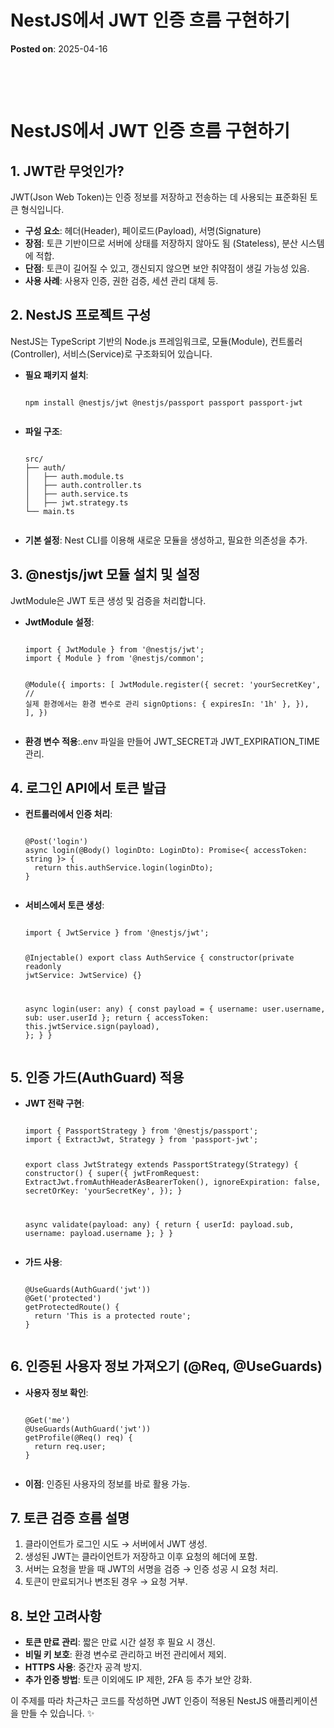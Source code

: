 # NestJS에서 JWT 인증 흐름 구현하기
**Posted on**: 2025-04-16

<p>&nbsp;</p>
<p>&nbsp;</p>
<h1>NestJS에서 JWT 인증 흐름 구현하기</h1>
<h2>1. JWT란 무엇인가?</h2>
<p>JWT(Json Web Token)는 인증 정보를 저장하고 전송하는 데 사용되는 표준화된 토큰 형식입니다.</p>
<ul>
<li><b>구성 요소</b>: 헤더(Header), 페이로드(Payload), 서명(Signature)</li>
<li><b>장점</b>: 토큰 기반이므로 서버에 상태를 저장하지 않아도 됨 (Stateless), 분산 시스템에 적합.</li>
<li><b>단점</b>: 토큰이 길어질 수 있고, 갱신되지 않으면 보안 취약점이 생길 가능성 있음.</li>
<li><b>사용 사례</b>: 사용자 인증, 권한 검증, 세션 관리 대체 등.</li>
</ul>
<h2>2. NestJS 프로젝트 구성</h2>
<p>NestJS는 TypeScript 기반의 Node.js 프레임워크로, 모듈(Module), 컨트롤러(Controller), 서비스(Service)로 구조화되어 있습니다.</p>
<ul>
<li><b>필요 패키지 설치</b>:
<pre class="coffeescript"><code>
npm install @nestjs/jwt @nestjs/passport passport passport-jwt
                </code></pre>
</li>
<li><b>파일 구조</b>:
<pre class="stylus"><code>
src/
├── auth/
│   ├── auth.module.ts
│   ├── auth.controller.ts
│   ├── auth.service.ts
│   ├── jwt.strategy.ts
└── main.ts
                </code></pre>
</li>
<li><b>기본 설정</b>: Nest CLI를 이용해 새로운 모듈을 생성하고, 필요한 의존성을 추가.</li>
</ul>
<h2>3. @nestjs/jwt 모듈 설치 및 설정</h2>
<p>JwtModule은 JWT 토큰 생성 및 검증을 처리합니다.</p>
<ul>
<li><b>JwtModule 설정</b>:
<pre class="typescript"><code>
import { JwtModule } from '@nestjs/jwt';
import { Module } from '@nestjs/common';

@Module({
  imports: [
    JwtModule.register({
      secret: 'yourSecretKey', // 실제 환경에서는 환경 변수로 관리
      signOptions: { expiresIn: '1h' },
    }),
  ],
})
                </code></pre>
</li>
<li><b>환경 변수 적용</b>:.env 파일을 만들어 JWT_SECRET과 JWT_EXPIRATION_TIME 관리.</li>
</ul>
<h2>4. 로그인 API에서 토큰 발급</h2>
<ul>
<li><b>컨트롤러에서 인증 처리</b>:
<pre class="less"><code>
@Post('login')
async login(@Body() loginDto: LoginDto): Promise&lt;{ accessToken: string }&gt; {
  return this.authService.login(loginDto);
}
                </code></pre>
</li>
<li><b>서비스에서 토큰 생성</b>:
<pre class="typescript"><code>
import { JwtService } from '@nestjs/jwt';

@Injectable()
export class AuthService {
  constructor(private readonly jwtService: JwtService) {}

  async login(user: any) {
    const payload = { username: user.username, sub: user.userId };
    return {
      accessToken: this.jwtService.sign(payload),
    };
  }
}
                </code></pre>
</li>
</ul>
<h2>5. 인증 가드(AuthGuard) 적용</h2>
<ul>
<li><b>JWT 전략 구현</b>:
<pre class="scala"><code>
import { PassportStrategy } from '@nestjs/passport';
import { ExtractJwt, Strategy } from 'passport-jwt';

export class JwtStrategy extends PassportStrategy(Strategy) {
  constructor() {
    super({
      jwtFromRequest: ExtractJwt.fromAuthHeaderAsBearerToken(),
      ignoreExpiration: false,
      secretOrKey: 'yourSecretKey',
    });
  }

  async validate(payload: any) {
    return { userId: payload.sub, username: payload.username };
  }
}
                </code></pre>
</li>
<li><b>가드 사용</b>:
<pre class="kotlin"><code>
@UseGuards(AuthGuard('jwt'))
@Get('protected')
getProtectedRoute() {
  return 'This is a protected route';
}
                </code></pre>
</li>
</ul>
<h2>6. 인증된 사용자 정보 가져오기 (@Req, @UseGuards)</h2>
<ul>
<li><b>사용자 정보 확인</b>:
<pre class="less"><code>
@Get('me')
@UseGuards(AuthGuard('jwt'))
getProfile(@Req() req) {
  return req.user;
}
                </code></pre>
</li>
<li><b>이점</b>: 인증된 사용자의 정보를 바로 활용 가능.</li>
</ul>
<h2>7. 토큰 검증 흐름 설명</h2>
<ol>
<li>클라이언트가 로그인 시도 &rarr; 서버에서 JWT 생성.</li>
<li>생성된 JWT는 클라이언트가 저장하고 이후 요청의 헤더에 포함.</li>
<li>서버는 요청을 받을 때 JWT의 서명을 검증 &rarr; 인증 성공 시 요청 처리.</li>
<li>토큰이 만료되거나 변조된 경우 &rarr; 요청 거부.</li>
</ol>
<h2>8. 보안 고려사항</h2>
<ul>
<li><b>토큰 만료 관리</b>: 짧은 만료 시간 설정 후 필요 시 갱신.</li>
<li><b>비밀 키 보호</b>: 환경 변수로 관리하고 버전 관리에서 제외.</li>
<li><b>HTTPS 사용</b>: 중간자 공격 방지.</li>
<li><b>추가 인증 방법</b>: 토큰 이외에도 IP 제한, 2FA 등 추가 보안 강화.</li>
</ul>
<p>이 주제를 따라 차근차근 코드를 작성하면 JWT 인증이 적용된 NestJS 애플리케이션을 만들 수 있습니다. ✨</p>